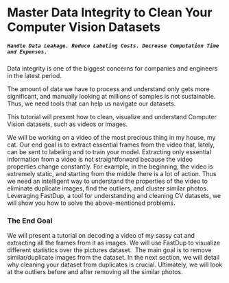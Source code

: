 # Master Data Integrity to Clean Your Computer Vision Datasets
##### `Handle Data Leakage. Reduce Labeling Costs. Decrease Computation Time and Expenses.`

Data integrity is one of the biggest concerns for companies and engineers in the latest period.

The amount of data we have to process and understand only gets more significant, and manually looking at millions of samples is not sustainable. Thus, we need tools that can help us navigate our datasets.

This tutorial will present how to clean, visualize and understand Computer Vision datasets, such as videos or images.

We will be working on a video of the most precious thing in my house, my cat. Our end goal is to extract essential frames from the video that, lately, can be sent to labeling and to train your model. Extracting only essential information from a video is not straightforward because the video properties change constantly. For example, in the beginning, the video is extremely static, and starting from the middle there is a lot of action. Thus we need an intelligent way to understand the properties of the video to eliminate duplicate images, find the outliers, and cluster similar photos.
Leveraging FastDup, a tool for understanding and cleaning CV datasets, we will show you how to solve the above-mentioned problems. 

### The End Goal
We will present a tutorial on decoding a video of my sassy cat and extracting all the frames from it as images. We will use FastDup to visualize different statistics over the pictures dataset. 
The main goal is to remove similar/duplicate images from the dataset. In the next section, we will detail why cleaning your dataset from duplicates is crucial. Ultimately, we will look at the outliers before and after removing all the similar photos.